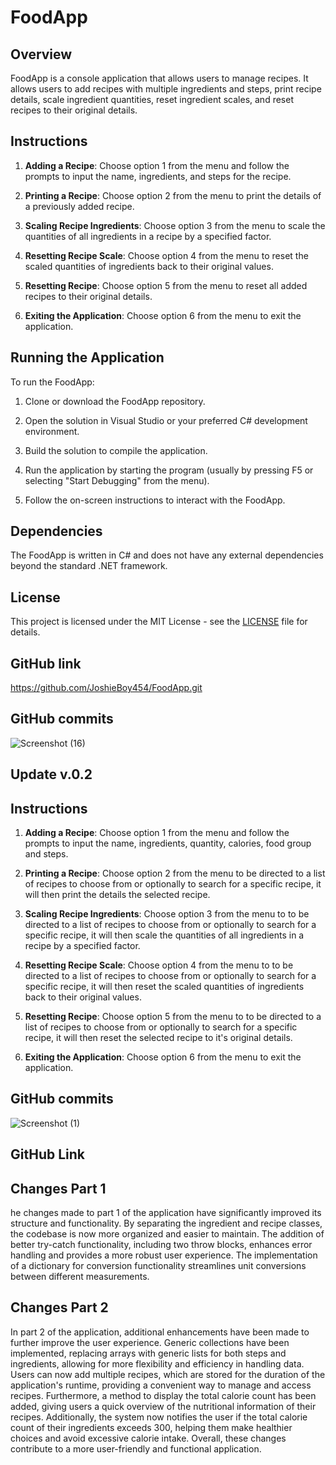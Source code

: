 # FoodApp

## Overview

FoodApp is a console application that allows users to manage recipes. It allows users to add recipes with multiple ingredients and steps, print recipe details, scale ingredient quantities, reset ingredient scales, and reset recipes to their original details.

## Instructions

1. **Adding a Recipe**: Choose option 1 from the menu and follow the prompts to input the name, ingredients, and steps for the recipe.

2. **Printing a Recipe**: Choose option 2 from the menu to print the details of a previously added recipe.

3. **Scaling Recipe Ingredients**: Choose option 3 from the menu to scale the quantities of all ingredients in a recipe by a specified factor.

4. **Resetting Recipe Scale**: Choose option 4 from the menu to reset the scaled quantities of ingredients back to their original values.

5. **Resetting Recipe**: Choose option 5 from the menu to reset all added recipes to their original details.

6. **Exiting the Application**: Choose option 6 from the menu to exit the application.

## Running the Application

To run the FoodApp:

1. Clone or download the FoodApp repository.

2. Open the solution in Visual Studio or your preferred C# development environment.

3. Build the solution to compile the application.

4. Run the application by starting the program (usually by pressing F5 or selecting "Start Debugging" from the menu).

5. Follow the on-screen instructions to interact with the FoodApp.

## Dependencies

The FoodApp is written in C# and does not have any external dependencies beyond the standard .NET framework.

## License

This project is licensed under the MIT License - see the [LICENSE](LICENSE) file for details.

## GitHub link

https://github.com/JoshieBoy454/FoodApp.git

## GitHub commits

![Screenshot (16)](https://github.com/JoshieBoy454/FoodApp/assets/130691091/b179b2df-f5df-40e7-a7c4-b3fd8e57679d)

## Update v.0.2

## Instructions

1. **Adding a Recipe**: Choose option 1 from the menu and follow the prompts to input the name, ingredients, quantity, calories, food group and steps.

2. **Printing a Recipe**: Choose option 2 from the menu to be directed to a list of recipes to choose from or optionally to search for a specific recipe, it will then print the details the selected recipe.

3. **Scaling Recipe Ingredients**: Choose option 3 from the menu to to be directed to a list of recipes to choose from or optionally to search for a specific recipe, it will then scale the quantities of all ingredients in a recipe by a specified factor.

4. **Resetting Recipe Scale**: Choose option 4 from the menu to to be directed to a list of recipes to choose from or optionally to search for a specific recipe, it will then reset the scaled quantities of ingredients back to their original values.

5. **Resetting Recipe**: Choose option 5 from the menu to to be directed to a list of recipes to choose from or optionally to search for a specific recipe, it will then reset the selected recipe to it's original details.

6. **Exiting the Application**: Choose option 6 from the menu to exit the application.

## GitHub commits

![Screenshot (1)](https://github.com/JoshieBoy454/FoodApp/assets/130691091/b229e564-13c7-4306-9cff-ea2f74bf37b3)

## GitHub Link



## Changes Part 1

he changes made to part 1 of the application have significantly improved its structure and functionality. By separating the ingredient and recipe classes, the codebase is now more organized and easier to maintain. The addition of better try-catch functionality, including two throw blocks, enhances error handling and provides a more robust user experience. The implementation of a dictionary for conversion functionality streamlines unit conversions between different measurements.

## Changes Part 2 

In part 2 of the application, additional enhancements have been made to further improve the user experience. Generic collections have been implemented, replacing arrays with generic lists for both steps and ingredients, allowing for more flexibility and efficiency in handling data. Users can now add multiple recipes, which are stored for the duration of the application's runtime, providing a convenient way to manage and access recipes. Furthermore, a method to display the total calorie count has been added, giving users a quick overview of the nutritional information of their recipes. Additionally, the system now notifies the user if the total calorie count of their ingredients exceeds 300, helping them make healthier choices and avoid excessive calorie intake. Overall, these changes contribute to a more user-friendly and functional application.
